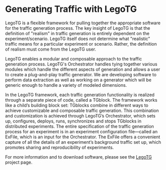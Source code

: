 # Generating Traffic with LegoTG

LegoTG is a flexible framework for pulling together the appropriate software for the traffic generation process. The key insight of LegoTG is that the definition of "realism" in traffic generation is entirely dependent on the experiment/scenario. LegoTG itself does not determine what "realistic" traffic means for a particular experiment or scenario. Rather, the definition of realism must come from the LegoTG user.

LegoTG enables a modular and composable approach to the traffic generation process. LegoTG's Orchestrator handles tying together various modules which handle the different aspects of generation and allows a user to create a plug-and-play traffic generator. We are developing software to perform data extraction as well as working on a generator which will be generic enough to handle a variety of modeled dimensions.


In the LegoTG framework, each traffic generation functionality is realized through a separate piece of code, called a TGblock. The framework works like a child’s building block set: TGblocks combine in different ways to achieve customizable and composable traffic generation. This combination and customization is achieved through LegoTG’s Orchestrator, which sets up, configures, deploys, runs, synchronizes and stops TGblocks in distributed experiments. The entire specification of the traffic generation process for an experiment is in an experiment configuration file—called an ExFile, which is an input for the Orchestrator. The ExFile offers a convenient capture of all the details of an experiment’s background traffic set up, which promotes sharing and reproducibility of experiments. 

For more information and to download software, please see the [LegoTG](http://steel.isi.edu/Projects/legoTG/ "LegoTG Project page") project page. 